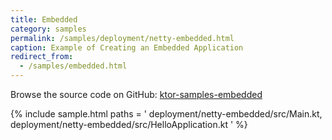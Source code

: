 ```yaml
---
title: Embedded
category: samples
permalink: /samples/deployment/netty-embedded.html
caption: Example of Creating an Embedded Application
redirect_from:
  - /samples/embedded.html
---
```


Browse the source code on GitHub: [ktor-samples-embedded](https://github.com/ktorio/ktor-samples/tree/1.3.0/deployment/netty-embedded)

{% include sample.html paths = '
    deployment/netty-embedded/src/Main.kt,
    deployment/netty-embedded/src/HelloApplication.kt
' %}

